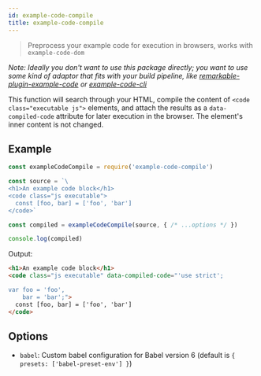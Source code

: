 ```yaml
---
id: example-code-compile
title: example-code-compile
---
```


> Preprocess your example code for execution in browsers, works with `example-code-dom`

*Note: Ideally you don't want to use this package directly; you want to use some kind of adaptor that fits with your build pipeline, like [remarkable-plugin-example-code](https://zenflow.github.io/example-code/docs/remarkable-plugin-example-code.html) or [example-code-cli](https://zenflow.github.io/example-code/docs/example-code-cli.html)*

This function will search through your HTML, compile the content of `<code class="executable js">` elements, and attach the results as a `data-compiled-code` attribute for later execution in the browser. The element's inner content is not changed.

## Example

```js
const exampleCodeCompile = require('example-code-compile')

const source = `\
<h1>An example code block</h1>
<code class="js executable">
  const [foo, bar] = ['foo', 'bar']
</code>`

const compiled = exampleCodeCompile(source, { /* ...options */ })

console.log(compiled)
```

Output:

```html
<h1>An example code block</h1>
<code class="js executable" data-compiled-code="'use strict';

var foo = 'foo',
    bar = 'bar';">
  const [foo, bar] = ['foo', 'bar']
</code>
```

## Options

- `babel`: Custom babel configuration for Babel version 6 (default is `{ presets: ['babel-preset-env'] }`)
